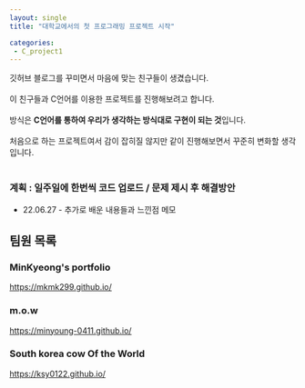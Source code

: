 ```yaml
---
layout: single
title: "대학교에서의 첫 프로그래밍 프로젝트 시작"

categories:
 - C_project1
---
```



깃허브 블로그를 꾸미면서 마음에 맞는 친구들이 생겼습니다. <br> <br>
이 친구들과 C언어를 이용한 프로젝트를 진행해보려고 합니다. <br> <br>
방식은 **C언어를 통하여 우리가 생각하는 방식대로 구현이 되는 것**입니다. <br> <br>
처음으로 하는 프로젝트여서 감이 잡히질 않지만 같이 진행해보면서 꾸준히 변화할 생각입니다. <br><br>

### 계획 : 일주일에 한번씩 코드 업로드 / 문제 제시 후 해결방안
* 22.06.27 - 추가로 배운 내용들과 느낀점 메모

## 팀원 목록

### MinKyeong's portfolio 
<https://mkmk299.github.io/>

### m.o.w
<https://minyoung-0411.github.io/>

### South korea cow Of the World
<https://ksy0122.github.io/>
